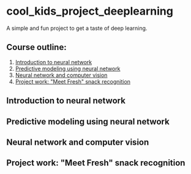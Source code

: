 # cool_kids_project_deeplearning
A simple and fun project to get a taste of deep learning.

## Course outline:
1. [Introduction to neural network](#Introduction-to-neural-network)
2. [Predictive modeling using neural network](#Predictive-modeling-using-neural-network)
3. [Neural network and computer vision](#Neural-network-and-computer-vision)
4. [Project work: "Meet Fresh" snack recognition](#Project-work:-"Meet-Fresh"-snack-recognition)


## Introduction to neural network











## Predictive modeling using neural network













## Neural network and computer vision














## Project work: "Meet Fresh" snack recognition 
